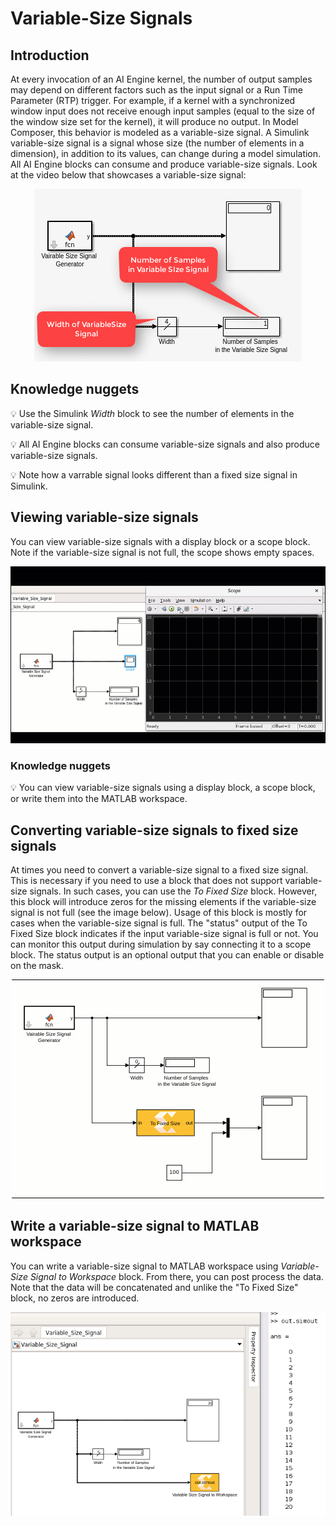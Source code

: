 # Variable-Size Signals
## Introduction
At every invocation of an AI Engine kernel, the number of output samples may depend on different factors such as the input signal or a Run Time Parameter (RTP) trigger. For example, if a kernel with a synchronized window input does not receive enough input samples (equal to the size of the window size set for the kernel), it will produce no output. In Model Composer, this behavior is modeled as a variable-size signal. A Simulink variable-size signal is a signal whose size (the number of elements in a dimension), in addition to its values, can change during a model simulation. All AI Engine blocks can consume and produce variable-size signals. Look at the video below that showcases a variable-size signal:

<p align="center">
<img src="VariableSizeSignalIntro.gif">
</p>

## Knowledge nuggets

:bulb: Use the Simulink *Width* block to see the number of elements in the variable-size signal.

:bulb: All AI Engine blocks can consume variable-size signals and also produce variable-size signals.

:bulb: Note how a varrable signal looks different than a fixed size signal in Simulink.

## Viewing variable-size signals

You can view variable-size signals with a display block or a scope block. Note if the variable-size signal is not full, the scope shows empty spaces.

<p align="center">
<img src="VariableSizeSignalScope.gif">
</p>

### Knowledge nuggets

:bulb: You can view variable-size signals using a display block, a scope block, or write them into the MATLAB workspace. 

## Converting variable-size signals to fixed size signals

At times you need to convert a variable-size signal to a fixed size signal. This is necessary if you need to use a block that does not support variable-size signals. In such cases, you can use the *To Fixed Size* block. However, this block will introduce zeros for the missing elements if the variable-size signal is not full (see the image below). Usage of this block is mostly for cases when the variable-size signal is full. The "status" output of the To Fixed Size block indicates if the input variable-size signal is full or not. You can monitor this output during simulation by say connecting it to a scope block. The status output is an optional output that you can enable or disable on the mask.

<p align="center">
<img src="VariableSizeSignalToFixedSize.gif">
</p>

## Write a variable-size signal to MATLAB workspace

You can write a variable-size signal to MATLAB workspace using *Variable-Size Signal to Workspace* block. From there, you can post process the data. Note that the data will be concatenated and unlike the "To Fixed Size" block, no zeros are introduced.

<p align="center">
<img src="toWorkspace.PNG">
</p>

